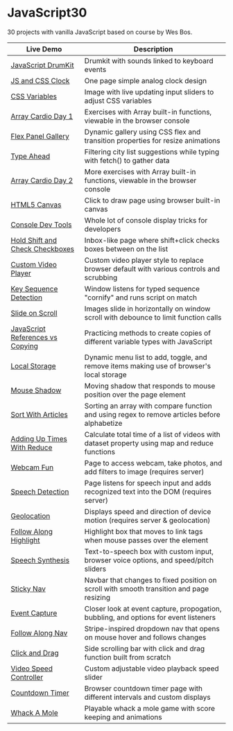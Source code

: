 # JavaScript30

30 projects with vanilla JavaScript based on course by Wes Bos.

|Live Demo |Description |
|---|---|
|[JavaScript DrumKit](https://tgstern.github.io/javascript30/01-JavaScriptDrumKit/)| Drumkit with sounds linked to keyboard events |
|[JS and CSS Clock](https://tgstern.github.io/javascript30/02-JSandCSSClock/)| One page simple analog clock design |
|[CSS Variables](https://tgstern.github.io/javascript30/03-CSSVariables/)| Image with live updating input sliders to adjust CSS variables |
|[Array Cardio Day 1](https://tgstern.github.io/javascript30/04-ArrayCardioDay1/)| Exercises with Array built-in functions, viewable in the browser console |
|[Flex Panel Gallery](https://tgstern.github.io/javascript30/05-FlexPanelGallery/)| Dynamic gallery using CSS flex and transition properties for resize animations |
|[Type Ahead](https://tgstern.github.io/javascript30/06-TypeAhead/)| Filtering city list suggestions while typing with fetch() to gather data |
|[Array Cardio Day 2](https://tgstern.github.io/javascript30/07-ArrayCardioDay2/)| More exercises with Array built-in functions, viewable in the browser console |
|[HTML5 Canvas](https://tgstern.github.io/javascript30/08-FunwithHTML5Canvas/)| Click to draw page using browser built-in canvas |
|[Console Dev Tools](https://tgstern.github.io/javascript30/09-DevToolsDomination/)| Whole lot of console display tricks for developers |
|[Hold Shift and Check Checkboxes](https://tgstern.github.io/javascript30/10-HoldShiftandCheckCheckboxes/)| Inbox-like page where shift+click checks boxes between on the list |
|[Custom Video Player](https://tgstern.github.io/javascript30/11-CustomVideoPlayer/)| Custom video player style to replace browser default with various controls and scrubbing |
|[Key Sequence Detection](https://tgstern.github.io/javascript30/12-KeySequenceDetection/)| Window listens for typed sequence "cornify" and runs script on match |
|[Slide on Scroll](https://tgstern.github.io/javascript30/13-SlideOnScroll/)| Images slide in horizontally on window scroll with debounce to limit function calls |
|[JavaScript References vs Copying](https://tgstern.github.io/javascript30/14-JavaScriptReferencesVSCopying/)| Practicing methods to create copies of different variable types with JavaScript |
|[Local Storage](https://tgstern.github.io/javascript30/15-LocalStorage/)| Dynamic menu list to add, toggle, and remove items making use of browser's local storage |
|[Mouse Shadow](https://tgstern.github.io/javascript30/16-MouseMoveShadow/)| Moving shadow that responds to mouse position over the page element |
|[Sort With Articles](https://tgstern.github.io/javascript30/17-SortWithoutArticles/)| Sorting an array with compare function and using regex to remove articles before alphabetize |
|[Adding Up Times With Reduce](https://tgstern.github.io/javascript30/18-AddingUpTimeswithReduce/)| Calculate total time of a list of videos with dataset property using map and reduce functions |
|[Webcam Fun](https://github.com/tgstern/javascript30/tree/main/19-WebcamFun)| Page to access webcam, take photos, and add filters to image (requires server) |
|[Speech Detection](https://github.com/tgstern/javascript30/tree/main/20-SpeechDetection/)| Page listens for speech input and adds recognized text into the DOM (requires server) |
|[Geolocation](https://github.com/tgstern/javascript30/tree/main/21-Geolocation/)| Displays speed and direction of device motion (requires server & geolocation) |
|[Follow Along Highlight](https://tgstern.github.io/javascript30/22-FollowAlongHighlight/)| Highlight box that moves to link tags when mouse passes over the element |
|[Speech Synthesis](https://tgstern.github.io/javascript30/23-SpeechSynthesis/)| Text-to-speech box with custom input, browser voice options, and speed/pitch sliders |
|[Sticky Nav](https://tgstern.github.io/javascript30/24-StickyNav/)| Navbar that changes to fixed position on scroll with smooth transition and page resizing |
|[Event Capture](https://tgstern.github.io/javascript30/25-EventCapture/)| Closer look at event capture, propogation, bubbling, and options for event listeners |
|[Follow Along Nav](https://tgstern.github.io/javascript30/26-StripeFollowAlongNav/)| Stripe-inspired dropdown nav that opens on mouse hover and follows changes |
|[Click and Drag](https://tgstern.github.io/javascript30/27-ClickandDrag/)| Side scrolling bar with click and drag function built from scratch |
|[Video Speed Controller](https://tgstern.github.io/javascript30/28-VideoSpeedController/)| Custom adjustable video playback speed slider |
|[Countdown Timer](https://tgstern.github.io/javascript30/29-CountdownTimer/)| Browser countdown timer page with different intervals and custom displays |
|[Whack A Mole](https://tgstern.github.io/javascript30/30-WhackAMole/)| Playable whack a mole game with score keeping and animations |

